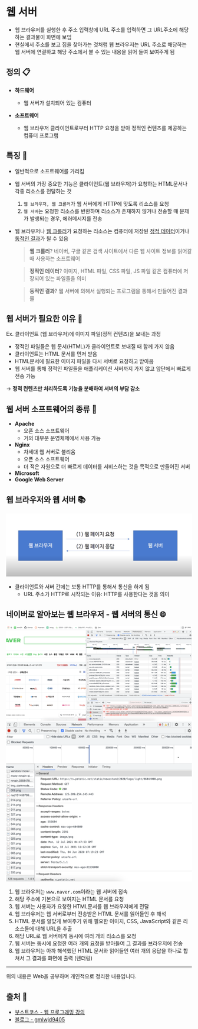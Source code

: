 # 웹 서버
- 웹 브라우저를 실행한 후 주소 입력창에 URL 주소를 입력하면 그 URL주소에 해당하는 결과물이 화면에 보임
- 현실에서 주소를 보고 집을 찾아가는 것처럼 웹 브라우저는 URL 주소로 해당하는 웹 서버에 연결하고 해당 주소에서 볼 수 있는 내용을 읽어 들여 보여주게 됨

## 정의 📋
- **하드웨어**
  - 웹 서버가 설치되어 있는 컴퓨터

- **소프트웨어**
  - 웹 브라우저 클라이언트로부터 HTTP 요청을 받아 정적인 컨텐츠를 제공하는 컴퓨터 프로그램

## 특징 🙌
- 일반적으로 소프트웨어를 가리킴
- 웹 서버의 가장 중요한 기능은 클라이언트(웹 브라우저)가 요청하는 HTML문서나 각종 리소스를 전달하는 것
  1. `웹 브라우저, 웹 크롤러`가 웹 서버에게 HTTP에 맞도록 리소스를 요청
  2. `웹 서버`는 요청한 리소스를 반환하며 리소스가 존재하지 않거나 전송할 때 문제가 발생되는 경우, 에러메시지를 전송

- 웹 브라우저나 <u>웹 크롤러</u>가 요청하는 리소스는 컴퓨터에 저장된 <u>정적 데이터</u>이거나 <u>동적인 결과</u>가 될 수 있음
  > **웹 크롤러**? 네이버, 구글 같은 검색 사이트에서 다른 웹 사이트 정보를 읽어갈 때 사용하는 소프트웨어

  > **정적인 데이터**? 이미지, HTML 파일, CSS 파일, JS 파일 같은 컴퓨터에 저장되어 있는 파일들을 의미

  > **동적인 결과**? 웹 서버에 의해서 실행되는 프로그램을 통해서 만들어진 결과물

## 웹 서버가 필요한 이유 🤔
Ex. 클라이언트 (웹 브라우저)에 이미지 파일(정적 컨텐츠)을 보내는 과정

- 정적인 파일들은 웹 문서(HTML)가 클라이언트로 보내질 때 함께 가지 않음
- 클라이언트는 HTML 문서를 먼저 받음
- HTML문서에 필요한 이미지 파일을 다시 서버로 요청하고 받아옴
- 웹 서버를 통해 정적인 파일들을 애플리케이션 서버까지 가지 않고 앞단에서 빠르게 전송 가능

→ **정적 컨텐츠만 처리하도록 기능을 분배하여 서버의 부담 감소**


## 웹 서버 소프트웨어의 종류 🔩
- **Apache**
  - 오픈 소스 소프트웨어
  - 거의 대부분 운영체제에서 사용 가능
- **Nginx**
  - 차세대 웹 서버로 불리움
  - 오픈 소스 소프트웨어
  - 더 적은 자원으로 더 빠르게 데이터를 서비스하는 것을 목적으로 만들어진 서버
- **Microsoft**
- **Google Web Server**

## 웹 브라우저와 웹 서버 📚
<img src="./images/server2.png" width="600">

- 클라이언트와 서버 간에는 보통 HTTP를 통해서 통신을 하게 됨
  - URL 주소가 HTTP로 시작되는 이유: HTTP를 사용한다는 것을 의미

## 네이버로 알아보는 웹 브라우저 - 웹 서버의 통신 🌐
<img src="./images/naver.png" width="600">
<img src="./images/naver2.png" width="600">

1. 웹 브라우저는 `www.naver.com`이라는 웹 서버에 접속
2. 해당 주소에 기본으로 보여지는 HTML 문서를 요청
3. 웹 서버는 사용자가 요청한 HTML문서를 웹 브라우저에게 전달
4. 웹 브라우저는 웹 서버로부터 전송받은 HTML 문서를 읽어들인 후 해석
5. HTML 문서를 알맞게 보여주기 위해 필요한 이미지, CSS, JavaScript와 같은 리소스들에 대해 URL을 추출
6. 해당 URL로 웹 서버에게 동시에 여러 개의 리소스를 요청
7. 웹 서버는 동시에 요청한 여러 개의 요청을 받아들여 그 결과를 브라우저에 전송
8. 웹 브라우저는 아까 해석했던 HTML 문서와 읽어들인 여러 개의 응답을 하나로 합쳐서 그 결과를 화면에 출력 (렌더링)


- - -
위의 내용은 Web을 공부하며 개인적으로 정리한 내용입니다.
## 출처 📝
- [부스트코스 - 웹 프로그래밍 강의](https://www.boostcourse.org/web316/lecture/16661?isDesc=false)
- [블로그 - gmlwjd9405](https://gmlwjd9405.github.io/2018/10/27/webserver-vs-was.html)